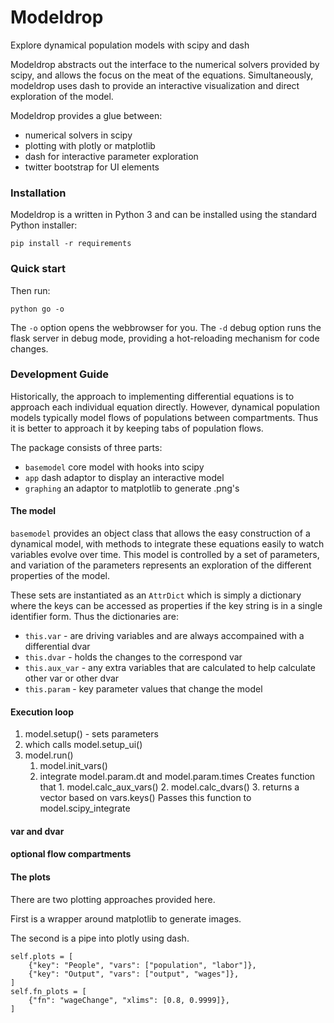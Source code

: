 
# Modeldrop

Explore dynamical population models with scipy and dash

Modeldrop abstracts out the interface to the numerical solvers
provided by scipy, and allows the focus on the meat of the equations.
Simultaneously, modeldrop uses dash to provide an interactive 
visualization and direct exploration of the model.

Modeldrop provides a glue between:
- numerical solvers in scipy
- plotting with plotly or matplotlib
- dash for interactive parameter exploration
- twitter bootstrap for UI elements

### Installation

Modeldrop is a written in Python 3 and can be installed using the
standard Python installer:

    pip install -r requirements
     
### Quick start

Then run:

    python go -o
      
The `-o` option opens the webbrowser for you.
The `-d` debug option runs the flask server in debug mode, providing
a hot-reloading mechanism for code changes.

### Development Guide

Historically, the approach to implementing differential equations is
to approach each individual equation directly. However, dynamical population models typically model flows of 
populations between compartments. Thus it is better to approach
it by keeping tabs of population flows.

The package consists of three parts:

* `basemodel` core model with hooks into scipy
* `app` dash adaptor to display an interactive model
* `graphing` an adaptor to matplotlib to generate .png's

#### The model

`basemodel` provides an object class that allows the easy construction
of a dynamical model, with methods to integrate these equations
easily to watch variables evolve over time. This model is controlled
by a set of parameters, and variation of the parameters represents
an exploration of the different properties of the model.

These sets are instantiated as an `AttrDict` which is simply a dictionary
where the keys can be accessed as properties if the key string is
in a single identifier form. Thus the dictionaries are:
    
* `this.var` - are driving variables and are always accompained with
          a differential dvar
* `this.dvar` - holds the changes to the correspond var
* `this.aux_var` - any extra variables that are calculated to help
               calculate other var or other dvar
* `this.param` - key parameter values that change the model

#### Execution loop

1. model.setup() - sets parameters
2. which calls model.setup_ui()
3. model.run()
    1. model.init_vars()
    2. integrate
        model.param.dt and model.param.times
        Creates function that
            1. model.calc_aux_vars()
            2. model.calc_dvars()
            3. returns a vector based on vars.keys()
        Passes this function to model.scipy_integrate

#### var and dvar

#### optional flow compartments

#### The plots

There are two plotting approaches provided here.

First is a wrapper around matplotlib to generate images.

The second is a pipe into plotly using dash.

    self.plots = [
        {"key": "People", "vars": ["population", "labor"]},
        {"key": "Output", "vars": ["output", "wages"]},
    ]
    self.fn_plots = [
        {"fn": "wageChange", "xlims": [0.8, 0.9999]},
    ]

